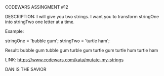 CODEWARS ASSINGMENT #12

DESCRIPTION: 
I will give you two strings. I want you to transform stringOne into stringTwo one letter at a time.

Example:

stringOne = 'bubble gum';
stringTwo = 'turtle ham';

Result:
bubble gum
tubble gum
turble gum
turtle gum
turtle hum
turtle ham

LINK: https://www.codewars.com/kata/mutate-my-strings

DAN IS THE SAVIOR